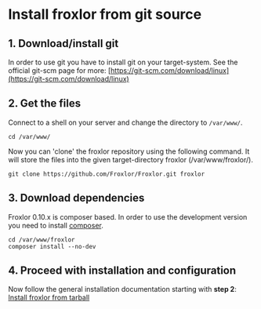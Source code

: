 # Install froxlor from git source

## 1. Download/install git

In order to use git you have to install git on your target-system. See the official git-scm page for more: [https://git-scm.com/download/linux](https://git-scm.com/download/linux)

## 2. Get the files

Connect to a shell on your server and change the directory to `/var/www/`.

````shell
cd /var/www/
````

Now you can 'clone' the froxlor repository using the following command. It will store the files into the given target-directory froxlor (/var/www/froxlor/).

````shell
git clone https://github.com/Froxlor/Froxlor.git froxlor
````

## 3. Download dependencies

Froxlor 0.10.x is composer based. In order to use the development version you need to install [composer](https://getcomposer.org/download/).

````shell
cd /var/www/froxlor
composer install --no-dev
````

## 4. Proceed with installation and configuration

Now follow the general installation documentation starting with **step 2**: [Install froxlor from tarball](tarball.html#2-set-permissions)
